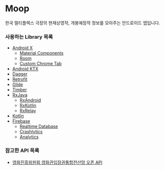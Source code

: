 # Moop

한국 멀티플렉스 극장의 현재상영작, 개봉예정작 정보를 모아주는 안드로이드 앱입니다.

### 사용하는 Library 목록

- [Android X](https://developer.android.com/topic/libraries/support-library/androidx-overview)
  - [Material Components](https://github.com/material-components/material-components-android)
  - [Room](https://developer.android.com/topic/libraries/architecture/room)
  - [Custom Chrome Tab]()
- [Android KTX](https://developer.android.com/kotlin/ktx)
- [Dagger]()
- [Retrofit]()
- [Glide]()
- [Timber]()
- [RxJava]()
  - [RxAndroid]()
  - [RxKotlin]()
  - [RxRelay]()
- [Kotlin]()
- [Firebase]()
  - [Realtime Database]()
  - [Crashlytics]()
  - [Analytics]()

### 참고한 API 목록

- [영화진흥위원회 영화관입장권통합전산망 오픈 API](http://www.kobis.or.kr/kobisopenapi/homepg/apiservice/searchServiceInfo.do)
